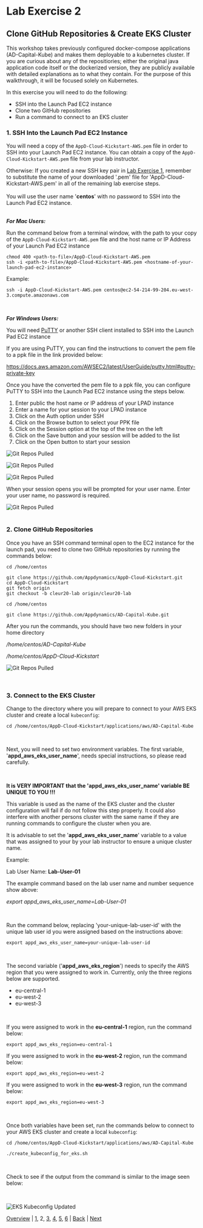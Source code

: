 # Lab Exercise 2
## Clone GitHub Repositories & Create EKS Cluster

This workshop takes previously configured docker-compose applications (AD-Capital-Kube) and makes them deployable to a kubernetes cluster. If you are curious about any of the repositiories; either the original java application code itself or the dockerized version, they are publicly available with detailed explanations as to what they contain. For the purpose of this walkthrough, it will be focused solely on Kubernetes.

In this exercise you will need to do the following:

- SSH into the Launch Pad EC2 instance
- Clone two GitHub repositories
- Run a command to connect to an EKS cluster

### **1.** SSH Into the Launch Pad EC2 Instance
You will need a copy of the `AppD-Cloud-Kickstart-AWS.pem` file in order to SSH into your Launch Pad EC2 instance. You can obtain a copy of the `AppD-Cloud-Kickstart-AWS.pem` file from your lab instructor.  

Otherwise: If you created a new SSH key pair in [Lab Exercise 1](lab-exercise-01.md), remember to substitute the name of your downloaded '.pem' file for 'AppD-Cloud-Kickstart-AWS.pem' in all of the remaining lab exercise steps.  
<br>
You will use the user name '**centos**' with no password to SSH into the Launch Pad EC2 instance.
<br><br>

***For Mac Users:***

Run the command below from a terminal window, with the path to your copy of the `AppD-Cloud-Kickstart-AWS.pem` file and the host name or IP Address of your Launch Pad EC2 instance
```
chmod 400 <path-to-file>/AppD-Cloud-Kickstart-AWS.pem
ssh -i <path-to-file>/AppD-Cloud-Kickstart-AWS.pem <hostname-of-your-launch-pad-ec2-instance>
```

Example:
```
ssh -i AppD-Cloud-Kickstart-AWS.pem centos@ec2-54-214-99-204.eu-west-3.compute.amazonaws.com
```

<br>

***For Windows Users:***

You will need [PuTTY](https://www.putty.org/) or another SSH client installed to SSH into the Launch Pad EC2 instance
<br>

If you are using PuTTY, you can find the instructions to convert the pem file to a ppk file in the link provided below:

https://docs.aws.amazon.com/AWSEC2/latest/UserGuide/putty.html#putty-private-key

Once you have the converted the pem file to a ppk file, you can configure PuTTY to SSH into the Launch Pad EC2 instance using the steps below.

1. Enter public the host name or IP address of your LPAD instance
2. Enter a name for your session to your LPAD instance
3. Click on the Auth option under SSH
4. Click on the Browse button to select your PPK file
5. Click on the Session option at the top of the tree on the left
6. Click on the Save button and your session will be added to the list
7. Click on the Open button to start your session


![Git Repos Pulled](./images/putty-config-01.png)

![Git Repos Pulled](./images/putty-config-02.png)

![Git Repos Pulled](./images/putty-config-03.png)

When your session opens you will be prompted for your user name.  Enter your user name, no password is required.

![Git Repos Pulled](./images/putty-config-04.png)
<br><br>

### **2.** Clone GitHub Repositories

Once you have an SSH command terminal open to the EC2 instance for the launch pad, you need to clone two GitHub repositories by running the commands below:

```
cd /home/centos

git clone https://github.com/Appdynamics/AppD-Cloud-Kickstart.git
cd AppD-Cloud-Kickstart
git fetch origin
git checkout -b cleur20-lab origin/cleur20-lab

cd /home/centos

git clone https://github.com/Appdynamics/AD-Capital-Kube.git
```

After you run the commands, you should have two new folders in your home directory

*/home/centos/AD-Capital-Kube*

*/home/centos/AppD-Cloud-Kickstart*

![Git Repos Pulled](./images/2.png)

<br>

### **3.** Connect to the EKS Cluster

Change to the directory where you will prepare to connect to your AWS EKS cluster and create a local `kubeconfig`:

```
cd /home/centos/AppD-Cloud-Kickstart/applications/aws/AD-Capital-Kube
```
<br>

Next, you will need to set two environment variables. The first variable, '**appd_aws_eks_user_name**', needs special instructions, so please read carefully.  

<br>

**It is VERY IMPORTANT that the 'appd_aws_eks_user_name' variable BE UNIQUE TO YOU !!!**  

This variable is used as the name of the EKS cluster and the cluster configuration will fail if do not follow this step properly. It could also interfere with another persons cluster with the same name if they are running commands to configure the cluster when you are.

It is advisable to set the '**appd_aws_eks_user_name**' variable to a value that was assigned to your by your lab instructor to ensure a unique cluster name.

Example:
<br>

Lab User Name: **Lab-User-01**

The example command based on the lab user name and number sequence show above:

*export appd_aws_eks_user_name=Lab-User-01*

<br>

Run the command below, replacing 'your-unique-lab-user-id' with the unique lab user id you were assigned based on the instructions above:
```
export appd_aws_eks_user_name=your-unique-lab-user-id
```
<br>

The second variable ('**appd_aws_eks_region**') needs to specify the AWS region that you were assigned to work in.  Currently, only the three regions below are supported.

- eu-central-1
- eu-west-2
- eu-west-3

<br>

If you were assigned to work in the **eu-central-1** region, run the command below:
```
export appd_aws_eks_region=eu-central-1
```

If you were assigned to work in the **eu-west-2** region, run the command below:
```
export appd_aws_eks_region=eu-west-2
```

If you were assigned to work in the **eu-west-3** region, run the command below:
```
export appd_aws_eks_region=eu-west-3
```


<br>

Once both variables have been set, run the commands below to connect to your AWS EKS cluster and create a local `kubeconfig`:

```
cd /home/centos/AppD-Cloud-Kickstart/applications/aws/AD-Capital-Kube

./create_kubeconfig_for_eks.sh

```

<br>

Check to see if the output from the command is similar to the image seen below:

<br>

![EKS Kubeconfig Updated](./images/create-kubeconfig.png)

[Overview](aws-eks-monitoring.md) | [1](lab-exercise-01.md), 2, [3](lab-exercise-03.md), [4](lab-exercise-04.md), [5](lab-exercise-05.md), [6](lab-exercise-06.md) | [Back](lab-exercise-01.md) | [Next](lab-exercise-03.md)
